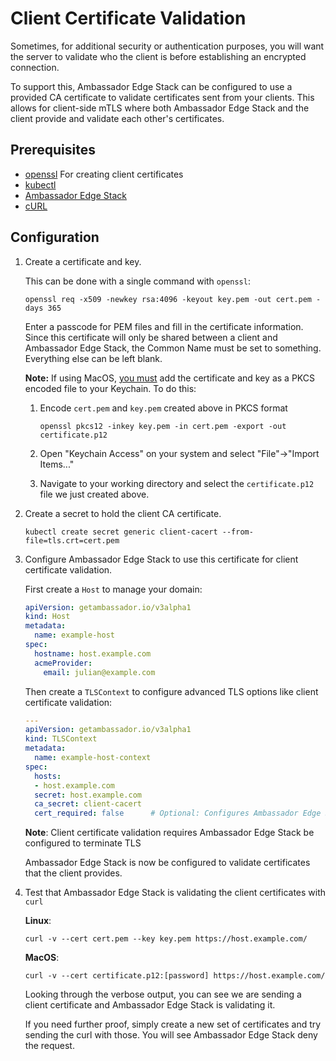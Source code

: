 # Client Certificate Validation

Sometimes, for additional security or authentication purposes, you will want the server to validate who the client is before establishing an encrypted connection.

To support this, Ambassador Edge Stack can be configured to use a provided CA certificate to validate certificates sent from your clients. This allows for client-side mTLS where both Ambassador Edge Stack and the client provide and validate each other's certificates.

## Prerequisites

* [openssl](https://www.openssl.org/source/) For creating client certificates
* [kubectl](https://kubernetes.io/docs/tasks/tools/install-kubectl/)
* [Ambassador Edge Stack](../../)
* [cURL](https://curl.haxx.se/download.html)

## Configuration

1.  Create a certificate and key.

    This can be done with a single command with `openssl`:

    ```
    openssl req -x509 -newkey rsa:4096 -keyout key.pem -out cert.pem -days 365
    ```

    Enter a passcode for PEM files and fill in the certificate information. Since this certificate will only be shared between a client and Ambassador Edge Stack, the Common Name must be set to something. Everything else can be left blank.

    **Note:** If using MacOS, [you must](https://curl.haxx.se/mail/archive-2014-10/0053.html) add the certificate and key as a PKCS encoded file to your Keychain. To do this:

    1.  Encode `cert.pem` and `key.pem` created above in PKCS format

        ```
        openssl pkcs12 -inkey key.pem -in cert.pem -export -out certificate.p12
        ```
    2. Open "Keychain Access" on your system and select "File"->"Import Items..."
    3. Navigate to your working directory and select the `certificate.p12` file we just created above.
2.  Create a secret to hold the client CA certificate.

    ```
    kubectl create secret generic client-cacert --from-file=tls.crt=cert.pem
    ```
3.  Configure Ambassador Edge Stack to use this certificate for client certificate validation.

    First create a `Host` to manage your domain:

    ```yaml
    apiVersion: getambassador.io/v3alpha1
    kind: Host
    metadata:
      name: example-host
    spec:
      hostname: host.example.com
      acmeProvider:
        email: julian@example.com
    ```

    Then create a `TLSContext` to configure advanced TLS options like client certificate validation:

    ```yaml
    ---
    apiVersion: getambassador.io/v3alpha1
    kind: TLSContext
    metadata:
      name: example-host-context
    spec:
      hosts:
      - host.example.com
      secret: host.example.com
      ca_secret: client-cacert
      cert_required: false      # Optional: Configures Ambassador Edge Stack to reject the request if the client does not provide a certificate. Default: false
    ```

    **Note**: Client certificate validation requires Ambassador Edge Stack be configured to terminate TLS

    Ambassador Edge Stack is now be configured to validate certificates that the client provides.
4.  Test that Ambassador Edge Stack is validating the client certificates with `curl`

    **Linux**:

    ```
    curl -v --cert cert.pem --key key.pem https://host.example.com/
    ```

    **MacOS**:

    ```
    curl -v --cert certificate.p12:[password] https://host.example.com/
    ```

    Looking through the verbose output, you can see we are sending a client certificate and Ambassador Edge Stack is validating it.

    If you need further proof, simply create a new set of certificates and try sending the curl with those. You will see Ambassador Edge Stack deny the request.
